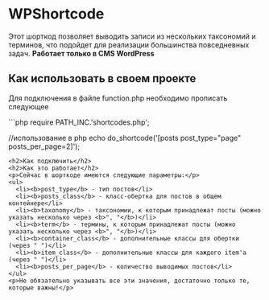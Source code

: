 <h1>WPShortcode</h1>
<p>Этот шорткод позволяет выводить записи из нескольких таксономий и терминов, что подойдет для реализации большинства повседневных задач. <b>Работает только в CMS WordPress</b></p>
<h2>Как использовать в своем проекте</h2>
<p>Для подключения в файле function.php необходимо прописать следующее</p>
```php
require PATH_INC.'shortcodes.php';

//использование в php
echo do_shortcode('[posts post_type="page" posts_per_page=2]');
```
<h2>Как подключить</h2>
<h2>Как это работает</h2>
<p>Сейчас в шорткоде имеются следующие параметры:</p>
<ul>
  <li><b>post_type</b> - тип постов</li>
  <li><b>posts_class</b> - класс-обертка для постов в общем контейнере</li>
  <li><b>taxonomy</b> - таксономии, к которым принадлежат посты (можно указать несколько через <b>", "</b>)</li>
  <li><b>term</b> - термины, к которым принадлежат посты (можно указать несколько через <b>", "</b>)</li>
  <li><b>container_class</b> - дополнительные классы для обертки (через " ")</li>
  <li><b>item_class</b> - дополнительные классы для каждого item'а (через " ")</li>
  <li><b>posts_per_page</b> - количество выводимых постов</li>
</ul>
<p>Не обязательно указывать все эти значения, достаточно только те, которые важны!</p>

